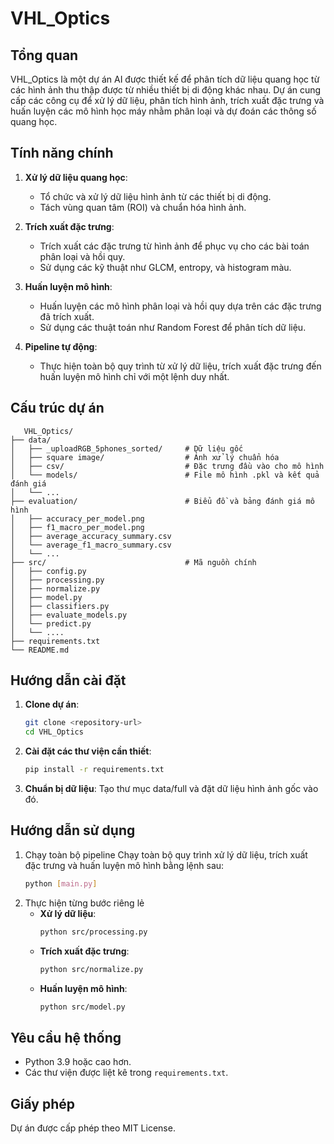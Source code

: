 # VHL_Optics

## Tổng quan

VHL_Optics là một dự án AI được thiết kế để phân tích dữ liệu quang học từ các hình ảnh thu thập được từ nhiều thiết bị di động khác nhau. Dự án cung cấp các công cụ để xử lý dữ liệu, phân tích hình ảnh, trích xuất đặc trưng và huấn luyện các mô hình học máy nhằm phân loại và dự đoán các thông số quang học.

## Tính năng chính

1. **Xử lý dữ liệu quang học**:
   - Tổ chức và xử lý dữ liệu hình ảnh từ các thiết bị di động.
   - Tách vùng quan tâm (ROI) và chuẩn hóa hình ảnh.

2. **Trích xuất đặc trưng**:
   - Trích xuất các đặc trưng từ hình ảnh để phục vụ cho các bài toán phân loại và hồi quy.
   - Sử dụng các kỹ thuật như GLCM, entropy, và histogram màu.

3. **Huấn luyện mô hình**:
   - Huấn luyện các mô hình phân loại và hồi quy dựa trên các đặc trưng đã trích xuất.
   - Sử dụng các thuật toán như Random Forest để phân tích dữ liệu.

4. **Pipeline tự động**:
   - Thực hiện toàn bộ quy trình từ xử lý dữ liệu, trích xuất đặc trưng đến huấn luyện mô hình chỉ với một lệnh duy nhất.

## Cấu trúc dự án
```
   VHL_Optics/
├── data/
│   ├── _uploadRGB_5phones_sorted/     # Dữ liệu gốc
│   ├── square image/                  # Ảnh xử lý chuẩn hóa
│   ├── csv/                           # Đặc trưng đầu vào cho mô hình
│   └── models/                        # File mô hình .pkl và kết quả đánh giá
│   └── ...
├── evaluation/                        # Biểu đồ và bảng đánh giá mô hình
│   ├── accuracy_per_model.png
│   ├── f1_macro_per_model.png
│   ├── average_accuracy_summary.csv
│   └── average_f1_macro_summary.csv
│   └── ...
├── src/                               # Mã nguồn chính
│   ├── config.py
│   ├── processing.py
│   ├── normalize.py
│   ├── model.py
│   ├── classifiers.py
│   ├── evaluate_models.py
│   └── predict.py
│   └── ....
├── requirements.txt
└── README.md
```
## Hướng dẫn cài đặt

1. **Clone dự án**:
   ```bash
   git clone <repository-url>
   cd VHL_Optics
   ```
2. **Cài đặt các thư viện cần thiết**:
   ```bash
   pip install -r requirements.txt
   ```
3. **Chuẩn bị dữ liệu**:
   Tạo thư mục data/full và đặt dữ liệu hình ảnh gốc vào đó.

## Hướng dẫn sử dụng
1. Chạy toàn bộ pipeline
   Chạy toàn bộ quy trình xử lý dữ liệu, trích xuất đặc trưng và huấn luyện mô hình bằng lệnh sau:
   ```bash
   python [main.py]
   ```
2. Thực hiện từng bước riêng lẻ
   - **Xử lý dữ liệu**:
      ```bash
      python src/processing.py
      ```
   - **Trích xuất đặc trưng**:
      ```bash
      python src/normalize.py
      ```
   - **Huấn luyện mô hình**:
      ```bash
      python src/model.py
      ```

## Yêu cầu hệ thống
 - Python 3.9 hoặc cao hơn.
 - Các thư viện được liệt kê trong `requirements.txt`.

## Giấy phép
Dự án được cấp phép theo MIT License.
